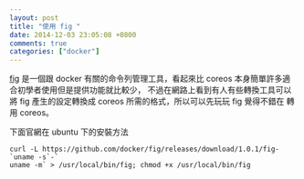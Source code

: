 ```yaml
---
layout: post
title: "使用 fig "
date: 2014-12-03 23:05:08 +0800
comments: true
categories: ["docker"]
---
```



<!-- more -->

[fig] 是一個跟 docker 有關的命令列管理工具，看起來比 coreos 本身簡單許多適合初學者使用但是提供功能就比較少，
不過在網路上看到有人有些轉換工具可以將 fig 產生的設定轉換成 coreos 所需的格式，所以可以先玩玩 fig 覺得不錯在
轉用 coreos。


下面官網在 ubuntu 下的安裝方法

	curl -L https://github.com/docker/fig/releases/download/1.0.1/fig-`uname -s`-`
	uname -m` > /usr/local/bin/fig; chmod +x /usr/local/bin/fig

[fig]:http://www.fig.sh/